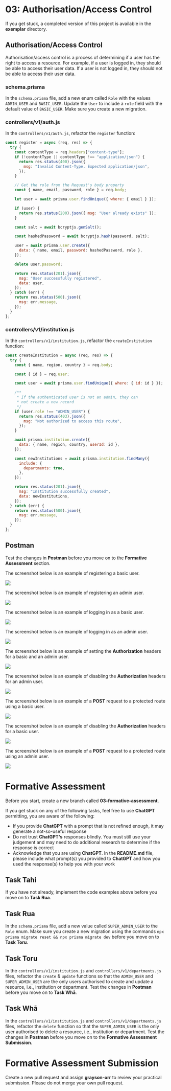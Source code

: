 # 03: Authorisation/Access Control

If you get stuck, a completed version of this project is available in the **exemplar** directory.

## Authorisation/Access Control

Authorisation/access control is a process of determining if a user has the right to access a resource. For example, if a user is logged in, they should be able to access their user data. If a user is not logged in, they should not be able to access their user data.

### schema.prisma

In the `schema.prisma` file, add a new enum called `Role` with the values `ADMIN_USER` and `BASIC_USER`. Update the `User` to include a `role` field with the default value of `BASIC_USER`. Make sure you create a new migration.

### controllers/v1/auth.js

In the `controllers/v1/auth.js`, refactor the `register` function:

```js
const register = async (req, res) => {
  try {
    const contentType = req.headers["content-type"];
    if (!contentType || contentType !== "application/json") {
      return res.status(400).json({
        msg: "Invalid Content-Type. Expected application/json",
      });
    }

    // Get the role from the Request's body property
    const { name, email, password, role } = req.body;

    let user = await prisma.user.findUnique({ where: { email } });

    if (user) {
      return res.status(200).json({ msg: "User already exists" });
    }

    const salt = await bcryptjs.genSalt();

    const hashedPassword = await bcryptjs.hash(password, salt);

    user = await prisma.user.create({
      data: { name, email, password: hashedPassword, role },
    });

    delete user.password;

    return res.status(201).json({
      msg: "User successfully registered",
      data: user,
    });
  } catch (err) {
    return res.status(500).json({
      msg: err.message,
    });
  }
};
```

### controllers/v1/institution.js

In the `controllers/v1/institution.js`, refactor the `createInstitution` function:

```js
const createInstitution = async (req, res) => {
  try {
    const { name, region, country } = req.body;

    const { id } = req.user;

    const user = await prisma.user.findUnique({ where: { id: id } });

    /**
     * If the authenticated user is not an admin, they can
     * not create a new record
     */
    if (user.role !== "ADMIN_USER") {
      return res.status(403).json({
        msg: "Not authorized to access this route",
      });
    }

    await prisma.institution.create({
      data: { name, region, country, userId: id },
    });

    const newInstitutions = await prisma.institution.findMany({
      include: {
        departments: true,
      },
    });

    return res.status(201).json({
      msg: "Institution successfully created",
      data: newInstitutions,
    });
  } catch (err) {
    return res.status(500).json({
      msg: err.message,
    });
  }
};
```

## Postman

Test the changes in **Postman** before you move on to the **Formative Assessment** section.

The screenshot below is an example of registering a basic user.

![](../../resources/img/03-authorisation-access-control/03-authorisation-access-control-1.PNG)

The screenshot below is an example of registering an admin user.

![](../../resources/img/03-authorisation-access-control/03-authorisation-access-control-2.PNG)

The screenshot below is an example of logging in as a basic user.

![](../../resources/img/03-authorisation-access-control/03-authorisation-access-control-3.PNG)

The screenshot below is an example of logging in as an admin user.

![](../../resources/img/03-authorisation-access-control/03-authorisation-access-control-4.PNG)

The screenshot below is an example of setting the **Authorization** headers for a basic and an admin user.

![](../../resources/img/03-authorisation-access-control/03-authorisation-access-control-5.PNG)

The screenshot below is an example of disabling the **Authorization** headers for an admin user.

![](../../resources/img/03-authorisation-access-control/03-authorisation-access-control-6.PNG)

The screenshot below is an example of a **POST** request to a protected route using a basic user.

![](../../resources/img/03-authorisation-access-control/03-authorisation-access-control-7.PNG)

The screenshot below is an example of disabling the **Authorization** headers for a basic user.

![](../../resources/img/03-authorisation-access-control/03-authorisation-access-control-8.PNG)

The screenshot below is an example of a **POST** request to a protected route using an admin user.

![](../../resources/img/03-authorisation-access-control/03-authorisation-access-control-9.PNG)

# Formative Assessment

Before you start, create a new branch called **03-formative-assessment**.

If you get stuck on any of the following tasks, feel free to use **ChatGPT** permitting, you are aware of the following:

- If you provide **ChatGPT** with a prompt that is not refined enough, it may generate a not-so-useful response
- Do not trust **ChatGPT's** responses blindly. You must still use your judgement and may need to do additional research to determine if the response is correct
- Acknowledge that you are using **ChatGPT**. In the **README.md** file, please include what prompt(s) you provided to **ChatGPT** and how you used the response(s) to help you with your work

## Task Tahi

If you have not already, implement the code examples above before you move on to **Task Rua**.

## Task Rua

In the `schema.prisma` file, add a new value called `SUPER_ADMIN_USER` to the `Role` enum. Make sure you create a new migration using the commands `npx prisma migrate reset && npx prisma migrate dev` before you move on to **Task Toru**.

## Task Toru

In the `controllers/v1/institution.js` and `controllers/v1/departments.js` files, refactor the `create` \& `update` functions so that the `ADMIN_USER` and `SUPER_ADMIN_USER` are the only users authorised to create and update a resource, i.e., institution or department. Test the changes in **Postman** before you move on to **Task Whā**.

## Task Whā

In the `controllers/v1/institution.js` and `controllers/v1/departments.js` files, refactor the `delete` function so that the `SUPER_ADMIN_USER` is the only user authorised to delete a resource, i.e., institution or department. Test the changes in **Postman** before you move on to the **Formative Assessment Submission**.

# Formative Assessment Submission

Create a new pull request and assign **grayson-orr** to review your practical submission. Please do not merge your own pull request.
